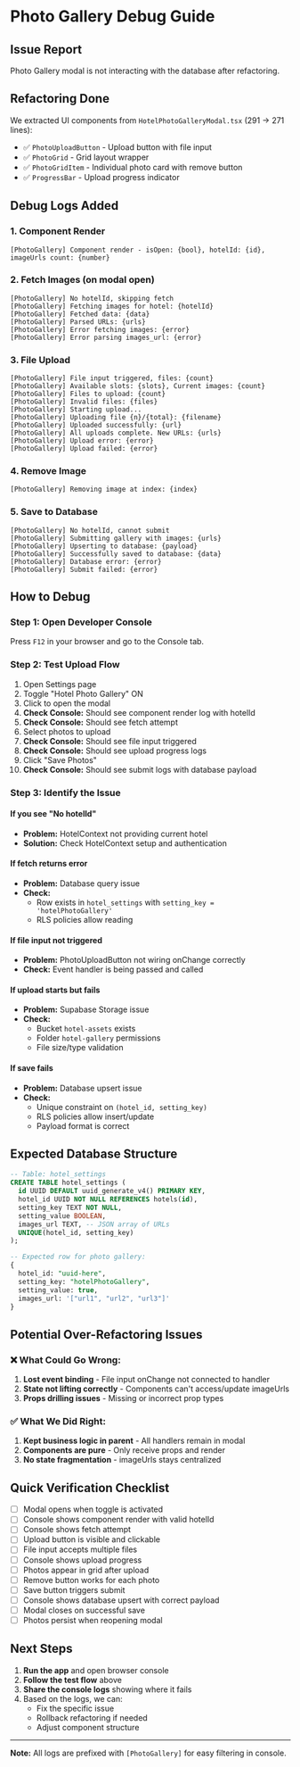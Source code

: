 # Photo Gallery Debug Guide

## Issue Report

Photo Gallery modal is not interacting with the database after refactoring.

## Refactoring Done

We extracted UI components from `HotelPhotoGalleryModal.tsx` (291 → 271 lines):

- ✅ `PhotoUploadButton` - Upload button with file input
- ✅ `PhotoGrid` - Grid layout wrapper
- ✅ `PhotoGridItem` - Individual photo card with remove button
- ✅ `ProgressBar` - Upload progress indicator

## Debug Logs Added

### 1. Component Render

```
[PhotoGallery] Component render - isOpen: {bool}, hotelId: {id}, imageUrls count: {number}
```

### 2. Fetch Images (on modal open)

```
[PhotoGallery] No hotelId, skipping fetch
[PhotoGallery] Fetching images for hotel: {hotelId}
[PhotoGallery] Fetched data: {data}
[PhotoGallery] Parsed URLs: {urls}
[PhotoGallery] Error fetching images: {error}
[PhotoGallery] Error parsing images_url: {error}
```

### 3. File Upload

```
[PhotoGallery] File input triggered, files: {count}
[PhotoGallery] Available slots: {slots}, Current images: {count}
[PhotoGallery] Files to upload: {count}
[PhotoGallery] Invalid files: {files}
[PhotoGallery] Starting upload...
[PhotoGallery] Uploading file {n}/{total}: {filename}
[PhotoGallery] Uploaded successfully: {url}
[PhotoGallery] All uploads complete. New URLs: {urls}
[PhotoGallery] Upload error: {error}
[PhotoGallery] Upload failed: {error}
```

### 4. Remove Image

```
[PhotoGallery] Removing image at index: {index}
```

### 5. Save to Database

```
[PhotoGallery] No hotelId, cannot submit
[PhotoGallery] Submitting gallery with images: {urls}
[PhotoGallery] Upserting to database: {payload}
[PhotoGallery] Successfully saved to database: {data}
[PhotoGallery] Database error: {error}
[PhotoGallery] Submit failed: {error}
```

## How to Debug

### Step 1: Open Developer Console

Press `F12` in your browser and go to the Console tab.

### Step 2: Test Upload Flow

1. Open Settings page
2. Toggle "Hotel Photo Gallery" ON
3. Click to open the modal
4. **Check Console:** Should see component render log with hotelId
5. **Check Console:** Should see fetch attempt
6. Select photos to upload
7. **Check Console:** Should see file input triggered
8. **Check Console:** Should see upload progress logs
9. Click "Save Photos"
10. **Check Console:** Should see submit logs with database payload

### Step 3: Identify the Issue

#### If you see "No hotelId"

- **Problem:** HotelContext not providing current hotel
- **Solution:** Check HotelContext setup and authentication

#### If fetch returns error

- **Problem:** Database query issue
- **Check:**
  - Row exists in `hotel_settings` with `setting_key = 'hotelPhotoGallery'`
  - RLS policies allow reading

#### If file input not triggered

- **Problem:** PhotoUploadButton not wiring onChange correctly
- **Check:** Event handler is being passed and called

#### If upload starts but fails

- **Problem:** Supabase Storage issue
- **Check:**
  - Bucket `hotel-assets` exists
  - Folder `hotel-gallery` permissions
  - File size/type validation

#### If save fails

- **Problem:** Database upsert issue
- **Check:**
  - Unique constraint on `(hotel_id, setting_key)`
  - RLS policies allow insert/update
  - Payload format is correct

## Expected Database Structure

```sql
-- Table: hotel_settings
CREATE TABLE hotel_settings (
  id UUID DEFAULT uuid_generate_v4() PRIMARY KEY,
  hotel_id UUID NOT NULL REFERENCES hotels(id),
  setting_key TEXT NOT NULL,
  setting_value BOOLEAN,
  images_url TEXT, -- JSON array of URLs
  UNIQUE(hotel_id, setting_key)
);

-- Expected row for photo gallery:
{
  hotel_id: "uuid-here",
  setting_key: "hotelPhotoGallery",
  setting_value: true,
  images_url: '["url1", "url2", "url3"]'
}
```

## Potential Over-Refactoring Issues

### ❌ What Could Go Wrong:

1. **Lost event binding** - File input onChange not connected to handler
2. **State not lifting correctly** - Components can't access/update imageUrls
3. **Props drilling issues** - Missing or incorrect prop types

### ✅ What We Did Right:

1. **Kept business logic in parent** - All handlers remain in modal
2. **Components are pure** - Only receive props and render
3. **No state fragmentation** - imageUrls stays centralized

## Quick Verification Checklist

- [ ] Modal opens when toggle is activated
- [ ] Console shows component render with valid hotelId
- [ ] Console shows fetch attempt
- [ ] Upload button is visible and clickable
- [ ] File input accepts multiple files
- [ ] Console shows upload progress
- [ ] Photos appear in grid after upload
- [ ] Remove button works for each photo
- [ ] Save button triggers submit
- [ ] Console shows database upsert with correct payload
- [ ] Modal closes on successful save
- [ ] Photos persist when reopening modal

## Next Steps

1. **Run the app** and open browser console
2. **Follow the test flow** above
3. **Share the console logs** showing where it fails
4. Based on the logs, we can:
   - Fix the specific issue
   - Rollback refactoring if needed
   - Adjust component structure

---

**Note:** All logs are prefixed with `[PhotoGallery]` for easy filtering in console.
